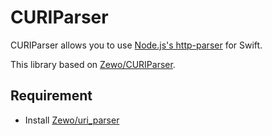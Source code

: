 # CURIParser

CURIParser allows you to use [Node.js's http-parser](https://github.com/nodejs/http-parser) for Swift.

This library based on [Zewo/CURIParser](https://github.com/Zewo/CURIParser).

## Requirement

* Install [Zewo/uri_parser](https://github.com/Zewo/uri_parser)
